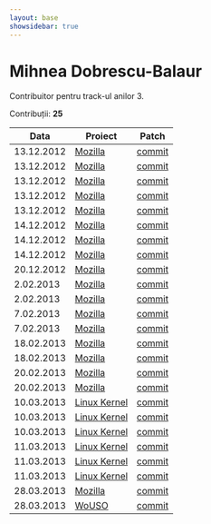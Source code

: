 ```yaml
---
layout: base
showsidebar: true
---
```


# Mihnea Dobrescu-Balaur

Contribuitor pentru track-ul anilor 3.

Contribuții: **25**

|Data |Proiect | Patch |
|-----|--------|-------|
|13.12.2012|[Mozilla][mozilla]|[commit](https://bugzilla.mozilla.org/show_bug.cgi?id=816035)|
|13.12.2012|[Mozilla][mozilla]|[commit](https://bugzilla.mozilla.org/show_bug.cgi?id=816216)|
|13.12.2012|[Mozilla][mozilla]|[commit](https://bugzilla.mozilla.org/show_bug.cgi?id=819482)|
|13.12.2012|[Mozilla][mozilla]|[commit](https://bugzilla.mozilla.org/show_bug.cgi?id=821018)|
|13.12.2012|[Mozilla][mozilla]|[commit](https://bugzilla.mozilla.org/show_bug.cgi?id=809109)|
|14.12.2012|[Mozilla][mozilla]|[commit](https://bugzilla.mozilla.org/show_bug.cgi?id=742794)|
|14.12.2012|[Mozilla][mozilla]|[commit](https://bugzilla.mozilla.org/show_bug.cgi?id=821863)|
|14.12.2012|[Mozilla][mozilla]|[commit](https://bugzilla.mozilla.org/show_bug.cgi?id=802265)|
|20.12.2012|[Mozilla][mozilla]|[commit](https://bugzilla.mozilla.org/show_bug.cgi?id=822739)|
| 2.02.2013|[Mozilla][mozilla]|[commit](https://bugzilla.mozilla.org/show_bug.cgi?id=759594)|
| 2.02.2013|[Mozilla][mozilla]|[commit](https://bugzilla.mozilla.org/show_bug.cgi?id=785146)|
| 7.02.2013|[Mozilla][mozilla]|[commit](https://bugzilla.mozilla.org/show_bug.cgi?id=819550)|
| 7.02.2013|[Mozilla][mozilla]|[commit](https://bugzilla.mozilla.org/show_bug.cgi?id=642843)|
|18.02.2013|[Mozilla][mozilla]|[commit](https://bugzilla.mozilla.org/show_bug.cgi?id=800082)|
|18.02.2013|[Mozilla][mozilla]|[commit](https://bugzilla.mozilla.org/show_bug.cgi?id=805594)|
|20.02.2013|[Mozilla][mozilla]|[commit](https://bugzilla.mozilla.org/show_bug.cgi?id=841887)|
|20.02.2013|[Mozilla][mozilla]|[commit](https://bugzilla.mozilla.org/show_bug.cgi?id=842667)|
|10.03.2013|[Linux Kernel][kernel]|[commit](https://patchwork.kernel.org/patch/2244351/)|
|10.03.2013|[Linux Kernel][kernel]|[commit](https://patchwork.kernel.org/patch/2244461/)|
|10.03.2013|[Linux Kernel][kernel]|[commit](https://patchwork.kernel.org/patch/2244551/)|
|11.03.2013|[Linux Kernel][kernel]|[commit](https://patchwork.kernel.org/patch/2247811/)|
|11.03.2013|[Linux Kernel][kernel]|[commit](https://patchwork.kernel.org/patch/2247991/)|
|11.03.2013|[Linux Kernel][kernel]|[commit](https://patchwork.kernel.org/patch/2248011/)|
|28.03.2013|[Mozilla][mozilla]|[commit](https://bugzilla.mozilla.org/show_bug.cgi?id=793202)|
|28.03.2013|[WoUSO][wouso]|[commit](https://github.com/rosedu/wouso/pull/348)|

[mozilla]: https://wiki.mozilla.org/Main_Page "Mozilla Project"
[kernel]: http://www.kernel.org "Linux kernel"
[wouso]: https://github.com/rosedu/wouso "World of USO"
